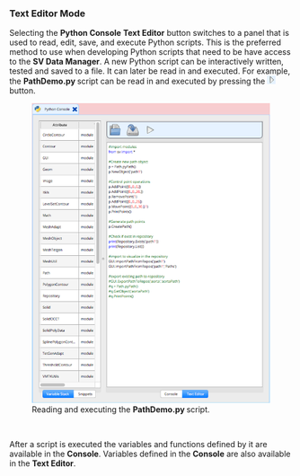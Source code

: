 ### Text Editor Mode

Selecting the <b>Python Console</b> <b>Text Editor</b> button switches to a panel that is used to read, edit, save, and
execute Python scripts. This is the preferred method to use when developing Python scripts that need to be have access to
the **SV Data Manager**. A new Python script can be interactively written, tested and saved to a file. It can later be
read in and executed.
For example, the <b> PathDemo.py </b> script can be read in and executed by pressing the
<img src="documentation/python_interface/imgs/play-icon.png" width="15" height="15"> button.

<figure>
  <img class="svImg svImgSm" src="documentation/python_interface/imgs/console-3.png">
  <figcaption class="svCaption" > Reading and executing the <b> PathDemo.py </b> script. </figcaption>
</figure>
<br>

After a script is executed the variables and functions defined by it are available in the <b>Console</b>. Variables defined in the <b>Console</b> are
also available in the <b>Text Editor</b>.
